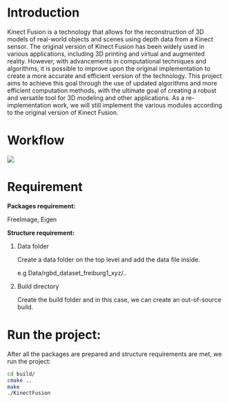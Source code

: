 # Introduction

Kinect Fusion is a technology that allows for the reconstruction of 3D models of real-world objects and scenes using depth data from a Kinect sensor. The original version of Kinect Fusion has been widely used in various applications, including 3D printing and virtual and augmented reality. However, with advancements in computational techniques and algorithms, it is possible to improve upon the original implementation to create a more accurate and efficient version of the technology. This project aims to achieve this goal through the use of updated algorithms and more efficient computation methods, with the ultimate goal of creating a robust and versatile tool for 3D modeling and other applications. As a re-implementation work, we will still implement the various modules according to the original version of Kinect Fusion.

# Workflow

![](https://s2.loli.net/2022/12/28/LdajOpqt6Mm2NxF.png)

# Requirement

**Packages requirement:**

FreeImage, Eigen

**Structure requirement:**

1. Data folder
    
    Create a data folder on the top level and add the data file inside.
    
    e.g Data/rgbd_dataset_freiburg1_xyz/..
    
2. Build directory 
    
    Create the build folder and in this case, we can create an out-of-source build.
    

# Run the project:

After all the packages are prepared and structure requirements are met, we run the project:

```bash
cd build/
cmake ..
make 
./KinectFusion
```